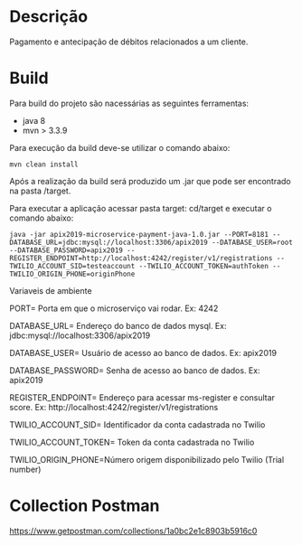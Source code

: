 # Descrição
Pagamento e antecipação de débitos relacionados
a um cliente.

# Build
Para build do projeto são nacessárias as seguintes ferramentas:

* java 8
* mvn > 3.3.9

Para execução da build deve-se utilizar o comando abaixo:

```
mvn clean install
```

Após a realização da build será produzido um .jar que pode ser encontrado na pasta /target.

Para executar a aplicação acessar pasta target: cd/target e executar o comando abaixo:

```
java -jar apix2019-microservice-payment-java-1.0.jar --PORT=8181 --DATABASE_URL=jdbc:mysql://localhost:3306/apix2019 --DATABASE_USER=root --DATABASE_PASSWORD=apix2019 --REGISTER_ENDPOINT=http://localhost:4242/register/v1/registrations --TWILIO_ACCOUNT_SID=testeaccount --TWILIO_ACCOUNT_TOKEN=authToken --TWILIO_ORIGIN_PHONE=originPhone
```

Variaveis de ambiente

PORT= Porta em que o microserviço vai rodar. Ex: 4242

DATABASE_URL= Endereço do banco de dados mysql. Ex: jdbc:mysql://localhost:3306/apix2019

DATABASE_USER= Usuário de acesso ao banco de dados. Ex: apix2019

DATABASE_PASSWORD= Senha de acesso ao banco de dados. Ex: apix2019

REGISTER_ENDPOINT= Endereço para acessar ms-register e consultar score. Ex: http://localhost:4242/register/v1/registrations

TWILIO_ACCOUNT_SID= Identificador da conta cadastrada no Twilio

TWILIO_ACCOUNT_TOKEN= Token da conta cadastrada no Twilio

TWILIO_ORIGIN_PHONE=Número origem disponibilizado pelo Twilio (Trial number)

# Collection Postman
https://www.getpostman.com/collections/1a0bc2e1c8903b5916c0
